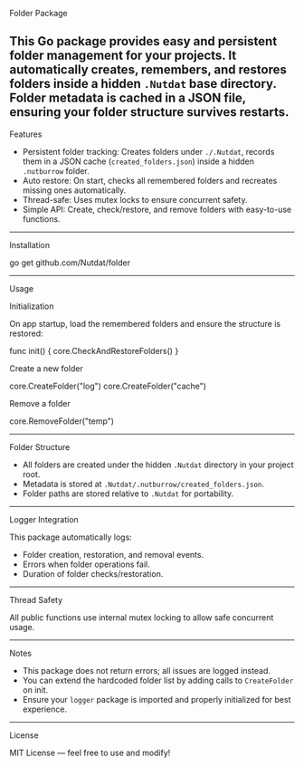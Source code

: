 Folder Package 

This Go package provides easy and persistent folder management for your projects. It automatically creates, remembers, and restores folders inside a hidden `.Nutdat` base directory. Folder metadata is cached in a JSON file, ensuring your folder structure survives restarts. 
---

Features

- Persistent folder tracking: Creates folders under `./.Nutdat`, records them in a JSON cache (`created_folders.json`) inside a hidden `.nutburrow` folder.
- Auto restore: On start, checks all remembered folders and recreates missing ones automatically.
- Thread-safe: Uses mutex locks to ensure concurrent safety.
- Simple API: Create, check/restore, and remove folders with easy-to-use functions.


---

Installation


go get github.com/Nutdat/folder

---

Usage

Initialization

On app startup, load the remembered folders and ensure the structure is restored:

func init() {
    core.CheckAndRestoreFolders()
}

Create a new folder

core.CreateFolder("log")
core.CreateFolder("cache")

Remove a folder

core.RemoveFolder("temp")

---

Folder Structure

- All folders are created under the hidden `.Nutdat` directory in your project root.
- Metadata is stored at `.Nutdat/.nutburrow/created_folders.json`.
- Folder paths are stored relative to `.Nutdat` for portability.

---

Logger Integration

This package automatically logs:

- Folder creation, restoration, and removal events.
- Errors when folder operations fail.
- Duration of folder checks/restoration.

---

Thread Safety

All public functions use internal mutex locking to allow safe concurrent usage.

---

Notes

- This package does not return errors; all issues are logged instead.
- You can extend the hardcoded folder list by adding calls to `CreateFolder` on init.
- Ensure your `logger` package is imported and properly initialized for best experience.

---

License

MIT License — feel free to use and modify!
